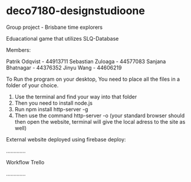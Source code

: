 # deco7180-designstudioone
Group project - Brisbane time explorers 

Eduacational game that utilizes SLQ-Database

Members:

Patrik Odqvist - 44913711
Sebastian Zuloaga - 44577083
Sanjana Bhatnagar - 44376352
Jinyu Wang - 44606219

To Run the program on your desktop, You need to place all the files in a folder of your choice.

1. Use the terminal and find your way into that folder
2. Then you need to install node.js
3. Run npm install http-server -g
4. Then use the command http-server -o (your standard browser should then open the website, terminal will give the local adress to the site as well)

External website deployed using firebase deploy:

.............

Workflow Trello

.............
